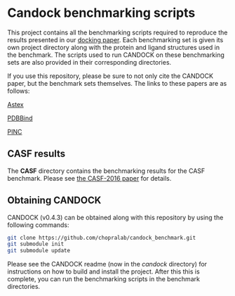 # Candock benchmarking scripts

This project contains all the benchmarking scripts required to reproduce the results presented in our [docking paper](https://www.biorxiv.org/content/10.1101/442897v2). Each benchmarking set is given its own project directory along with the protein and ligand structures used in the benchmark. The scripts used to run CANDOCK on these benchmarking sets are also provided in their corresponding directories.

If you use this repository, please be sure to not only cite the CANDOCK paper, but the benchmark sets themselves. The links to these papers are as follows:

[Astex](https://pubs.acs.org/doi/abs/10.1021/jm061277y)

[PDBBind](https://pubs.acs.org/doi/10.1021/acs.jcim.8b00545)

[PINC](https://link.springer.com/article/10.1007%2Fs10822-015-9846-3)

## CASF results

The **CASF** directory contains the benchmarking results for the CASF benchmark. Please see [the CASF-2016 paper](https://pubs.acs.org/doi/10.1021/acs.jcim.8b00545) for details. 

## Obtaining CANDOCK

CANDOCK (v0.4.3) can be obtained along with this repository by using the following commands:

```bash
git clone https://github.com/chopralab/candock_benchmark.git
git submodule init
git submodule update
```

Please see the CANDOCK readme (now in the *candock* directory) for instructions on how to build and install the project. After this this is complete, you can run the benchmarking scripts in the benchmark directories.
